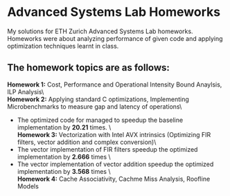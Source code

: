 # Advanced Systems Lab Homeworks
My solutions for ETH Zurich Advanced Systems Lab homeworks. Homeworks were about analyzing performance of given code and applying optimization techniques learnt in class.

## The homework topics are as follows:
**Homework 1:** Cost, Performance and Operational Intensity Bound Anaylsis, ILP Analysis\ \
**Homework 2:** Applying standard C optimizations, Implementing Microbenchmarks to measure gap and latency of operations\ 
* The optimized code for managed to speedup the baseline implementation by **20.21** times. \ \
**Homework 3:** Vectorization with Intel AVX intrinsics (Optimizing FIR filters, vector addition and complex conversion)\
* The vector implementation of FIR filters speedup the optimized implementation by **2.666** times \
* The vector implementation of vector addition speedup the optimized implementation by **3.568** times \ \
**Homework 4:** Cache Associativity, Cachme Miss Analysis, Roofline Models
